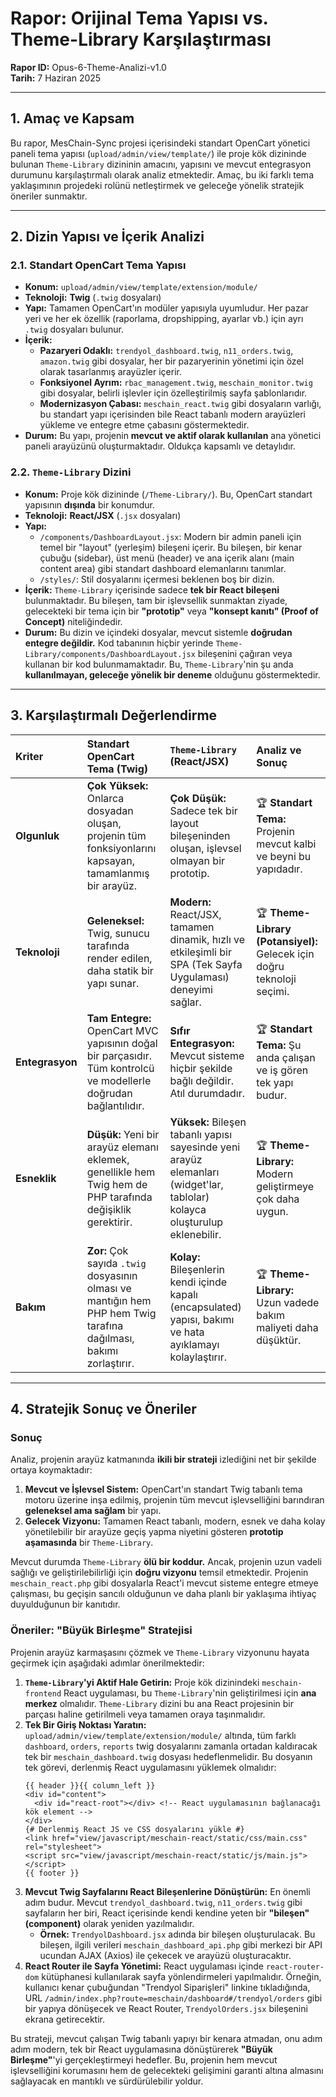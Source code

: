 # Rapor: Orijinal Tema Yapısı vs. Theme-Library Karşılaştırması

**Rapor ID:** Opus-6-Theme-Analizi-v1.0  
**Tarih:** 7 Haziran 2025

---

## 1. Amaç ve Kapsam

Bu rapor, MesChain-Sync projesi içerisindeki standart OpenCart yönetici paneli tema yapısı (`upload/admin/view/template/`) ile proje kök dizininde bulunan `Theme-Library` dizininin amacını, yapısını ve mevcut entegrasyon durumunu karşılaştırmalı olarak analiz etmektedir. Amaç, bu iki farklı tema yaklaşımının projedeki rolünü netleştirmek ve geleceğe yönelik stratejik öneriler sunmaktır.

---

## 2. Dizin Yapısı ve İçerik Analizi

### 2.1. Standart OpenCart Tema Yapısı

*   **Konum:** `upload/admin/view/template/extension/module/`
*   **Teknoloji:** **Twig** (`.twig` dosyaları)
*   **Yapı:** Tamamen OpenCart'ın modüler yapısıyla uyumludur. Her pazar yeri ve her ek özellik (raporlama, dropshipping, ayarlar vb.) için ayrı `.twig` dosyaları bulunur.
*   **İçerik:**
    *   **Pazaryeri Odaklı:** `trendyol_dashboard.twig`, `n11_orders.twig`, `amazon.twig` gibi dosyalar, her bir pazaryerinin yönetimi için özel olarak tasarlanmış arayüzler içerir.
    *   **Fonksiyonel Ayrım:** `rbac_management.twig`, `meschain_monitor.twig` gibi dosyalar, belirli işlevler için özelleştirilmiş sayfa şablonlarıdır.
    *   **Modernizasyon Çabası:** `meschain_react.twig` gibi dosyaların varlığı, bu standart yapı içerisinden bile React tabanlı modern arayüzleri yükleme ve entegre etme çabasını göstermektedir.
*   **Durum:** Bu yapı, projenin **mevcut ve aktif olarak kullanılan** ana yönetici paneli arayüzünü oluşturmaktadır. Oldukça kapsamlı ve detaylıdır.

### 2.2. `Theme-Library` Dizini

*   **Konum:** Proje kök dizininde (`/Theme-Library/`). Bu, OpenCart standart yapısının **dışında** bir konumdur.
*   **Teknoloji:** **React/JSX** (`.jsx` dosyaları)
*   **Yapı:**
    *   `/components/DashboardLayout.jsx`: Modern bir admin paneli için temel bir "layout" (yerleşim) bileşeni içerir. Bu bileşen, bir kenar çubuğu (sidebar), üst menü (header) ve ana içerik alanı (main content area) gibi standart dashboard elemanlarını tanımlar.
    *   `/styles/`: Stil dosyalarını içermesi beklenen boş bir dizin.
*   **İçerik:** `Theme-Library` içerisinde sadece **tek bir React bileşeni** bulunmaktadır. Bu bileşen, tam bir işlevsellik sunmaktan ziyade, gelecekteki bir tema için bir **"prototip"** veya **"konsept kanıtı" (Proof of Concept)** niteliğindedir.
*   **Durum:** Bu dizin ve içindeki dosyalar, mevcut sistemle **doğrudan entegre değildir.** Kod tabanının hiçbir yerinde `Theme-Library/components/DashboardLayout.jsx` bileşenini çağıran veya kullanan bir kod bulunmamaktadır. Bu, `Theme-Library`'nin şu anda **kullanılmayan, geleceğe yönelik bir deneme** olduğunu göstermektedir.

---

## 3. Karşılaştırmalı Değerlendirme

| Kriter | Standart OpenCart Tema (Twig) | `Theme-Library` (React/JSX) | Analiz ve Sonuç |
| :--- | :--- | :--- | :--- |
| **Olgunluk** | **Çok Yüksek:** Onlarca dosyadan oluşan, projenin tüm fonksiyonlarını kapsayan, tamamlanmış bir arayüz. | **Çok Düşük:** Sadece tek bir layout bileşeninden oluşan, işlevsel olmayan bir prototip. | 🏆 **Standart Tema:** Projenin mevcut kalbi ve beyni bu yapıdadır. |
| **Teknoloji** | **Geleneksel:** Twig, sunucu tarafında render edilen, daha statik bir yapı sunar. | **Modern:** React/JSX, tamamen dinamik, hızlı ve etkileşimli bir SPA (Tek Sayfa Uygulaması) deneyimi sağlar. | 🏆 **Theme-Library (Potansiyel):** Gelecek için doğru teknoloji seçimi. |
| **Entegrasyon** | **Tam Entegre:** OpenCart MVC yapısının doğal bir parçasıdır. Tüm kontrolcü ve modellerle doğrudan bağlantılıdır. | **Sıfır Entegrasyon:** Mevcut sisteme hiçbir şekilde bağlı değildir. Atıl durumdadır. | 🏆 **Standart Tema:** Şu anda çalışan ve iş gören tek yapı budur. |
| **Esneklik** | **Düşük:** Yeni bir arayüz elemanı eklemek, genellikle hem Twig hem de PHP tarafında değişiklik gerektirir. | **Yüksek:** Bileşen tabanlı yapısı sayesinde yeni arayüz elemanları (widget'lar, tablolar) kolayca oluşturulup eklenebilir. | 🏆 **Theme-Library:** Modern geliştirmeye çok daha uygun. |
| **Bakım** | **Zor:** Çok sayıda `.twig` dosyasının olması ve mantığın hem PHP hem Twig tarafına dağılması, bakımı zorlaştırır. | **Kolay:** Bileşenlerin kendi içinde kapalı (encapsulated) yapısı, bakımı ve hata ayıklamayı kolaylaştırır. | 🏆 **Theme-Library:** Uzun vadede bakım maliyeti daha düşüktür. |

---

## 4. Stratejik Sonuç ve Öneriler

### Sonuç

Analiz, projenin arayüz katmanında **ikili bir strateji** izlediğini net bir şekilde ortaya koymaktadır:
1.  **Mevcut ve İşlevsel Sistem:** OpenCart'ın standart Twig tabanlı tema motoru üzerine inşa edilmiş, projenin tüm mevcut işlevselliğini barındıran **geleneksel ama sağlam** bir yapı.
2.  **Gelecek Vizyonu:** Tamamen React tabanlı, modern, esnek ve daha kolay yönetilebilir bir arayüze geçiş yapma niyetini gösteren **prototip aşamasında** bir `Theme-Library`.

Mevcut durumda `Theme-Library` **ölü bir koddur.** Ancak, projenin uzun vadeli sağlığı ve geliştirilebilirliği için **doğru vizyonu** temsil etmektedir. Projenin `meschain_react.php` gibi dosyalarla React'i mevcut sisteme entegre etmeye çalışması, bu geçişin sancılı olduğunun ve daha planlı bir yaklaşıma ihtiyaç duyulduğunun bir kanıtıdır.

### Öneriler: "Büyük Birleşme" Stratejisi

Projenin arayüz karmaşasını çözmek ve `Theme-Library` vizyonunu hayata geçirmek için aşağıdaki adımlar önerilmektedir:

1.  **`Theme-Library`'yi Aktif Hale Getirin:** Proje kök dizinindeki `meschain-frontend` React uygulaması, bu `Theme-Library`'nin geliştirilmesi için **ana merkez** olmalıdır. `Theme-Library` dizini bu ana React projesinin bir parçası haline getirilmeli veya tamamen oraya taşınmalıdır.
2.  **Tek Bir Giriş Noktası Yaratın:** `upload/admin/view/template/extension/module/` altında, tüm farklı `dashboard`, `orders`, `reports` twig dosyalarını zamanla ortadan kaldıracak tek bir `meschain_dashboard.twig` dosyası hedeflenmelidir. Bu dosyanın tek görevi, derlenmiş React uygulamasını yüklemek olmalıdır:
    ```twig
    {{ header }}{{ column_left }}
    <div id="content">
      <div id="react-root"></div> <!-- React uygulamasının bağlanacağı kök element -->
    </div>
    {# Derlenmiş React JS ve CSS dosyalarını yükle #}
    <link href="view/javascript/meschain-react/static/css/main.css" rel="stylesheet">
    <script src="view/javascript/meschain-react/static/js/main.js"></script>
    {{ footer }}
    ```
3.  **Mevcut Twig Sayfalarını React Bileşenlerine Dönüştürün:** En önemli adım budur. Mevcut `trendyol_dashboard.twig`, `n11_orders.twig` gibi sayfaların her biri, React içerisinde kendi kendine yeten bir **"bileşen" (component)** olarak yeniden yazılmalıdır.
    *   **Örnek:** `TrendyolDashboard.jsx` adında bir bileşen oluşturulacak. Bu bileşen, ilgili verileri `meschain_dashboard_api.php` gibi merkezi bir API ucundan AJAX (Axios) ile çekecek ve arayüzü oluşturacaktır.
4.  **React Router ile Sayfa Yönetimi:** React uygulaması içinde `react-router-dom` kütüphanesi kullanılarak sayfa yönlendirmeleri yapılmalıdır. Örneğin, kullanıcı kenar çubuğundan "Trendyol Siparişleri" linkine tıkladığında, URL `/admin/index.php?route=meschain/dashboard#/trendyol/orders` gibi bir yapıya dönüşecek ve React Router, `TrendyolOrders.jsx` bileşenini ekrana getirecektir.

Bu strateji, mevcut çalışan Twig tabanlı yapıyı bir kenara atmadan, onu adım adım modern, tek bir React uygulamasına dönüştürerek **"Büyük Birleşme"**'yi gerçekleştirmeyi hedefler. Bu, projenin hem mevcut işlevselliğini korumasını hem de gelecekteki gelişimini garanti altına almasını sağlayacak en mantıklı ve sürdürülebilir yoldur. 